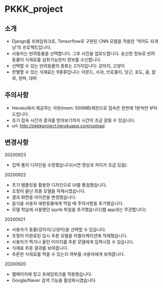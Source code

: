 # PKKK_project

## 소개
  - Django를 프레임워크로, Tensorflow로 구현된 CNN 모델을 적용한 '먹어도 되개냥'의 프로젝트입니다.
  - 사용자는 반려동물을 선택합니다. 그후 사진을 업로드합니다. 송신한 정보로 반려 동물이 식재료를 섭취가능한지 정보를 수신합니다.
  - 선택할 수 있는 반려동물의 종류는 2가지입니다: 강아지, 고양이
  - 판별할 수 있는 식재료는 9종류입니다: 아몬드, 사과, 브로콜리, 당근, 포도, 귤, 참외, 양파, 대파
  
## 주의사항
  - Heroku에서 제공하는 자원(mem: 500MB)제한으로 접속은 한번에 1분씩만 부탁드립니다.
  - 초기 접속 시간과 결과를 받아보기까지 시간이 조금 걸릴 수 있습니다.
  - url: http://pkkkproject.herokuapp.com/upload
  
## 변경사항
  20200923
  - 입력 폼의 디자인을 수정했습니다(시연 영상과 차이가 조금 있음).
  
  20200922
  - 초기 템플릿을 활용한 디자인으로 UI를 통일했습니다.
  - 조정이 끝난 최종 모델을 적재시켰습니다.
  - 결과 화면을 아이콘을 변경했습니다.
  - 음식을 사용자 애완동물에게 먹일 때 주의사항을 추가했습니다.
  - 모델 학습에 사용했던 ipynb 파일을 추가했습니다(웹 app과는 무관합니다).
  
  20200921 
  - 사용자가 동물(강아지/고양이)을 선택할 수 있습니다.
  - 조정이 미완료된 임시 추론 모델을 어플리케이션에 적재했습니다.
  - 사용자가 찍거나 올린 이미지를 추론 모델에게 입력시킬 수 있습니다.
  - 식재료 추론 결과를 보여줍니다.
  - 추론한 식재료를 먹을 수 있는지 여부를 사용자에게 보여줍니다.

  20200920
  - 웹페이지에 장고 프레임워크를 적용했습니다.
  - Google/Naver 검색 기능을 활성화시켰습니다.
